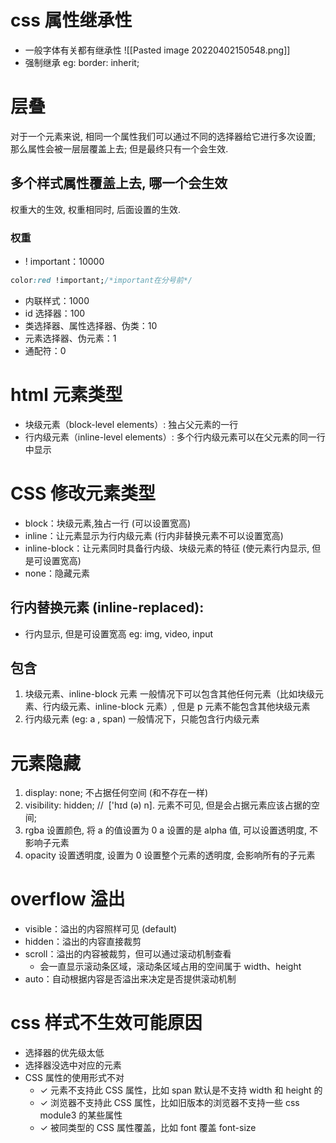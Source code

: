 # css 属性继承性
- 一般字体有关都有继承性
![[Pasted image 20220402150548.png]]
- 强制继承   eg:  border: inherit;

# 层叠
对于一个元素来说, 相同一个属性我们可以通过不同的选择器给它进行多次设置;  那么属性会被一层层覆盖上去;  但是最终只有一个会生效.

## 多个样式属性覆盖上去, 哪一个会生效
权重大的生效, 权重相同时, 后面设置的生效.
### 权重
-  ! important：10000 
```css
color:red !important;/*important在分号前*/
```
-  内联样式：1000 
-  id 选择器：100 
-  类选择器、属性选择器、伪类：10 
-  元素选择器、伪元素：1 
-  通配符：0

# html 元素类型
-  块级元素（block-level elements）: 独占父元素的一行 
-  行内级元素（inline-level elements）: 多个行内级元素可以在父元素的同一行中显示

# CSS 修改元素类型
-  block：块级元素,独占一行   (可以设置宽高)
-  inline：让元素显示为行内级元素 (行内非替换元素不可以设置宽高)
-  inline-block：让元素同时具备行内级、块级元素的特征 (使元素行内显示,  但是可设置宽高)
-  none：隐藏元素

## 行内替换元素 (inline-replaced):
- 行内显示,  但是可设置宽高
eg: img, video, input 

## 包含
1. 块级元素、inline-block 元素
一般情况下可以包含其他任何元素（比如块级元素、行内级元素、inline-block 元素）,   但是 p 元素不能包含其他块级元素
2. 行内级元素 (eg: a , span)
一般情况下，只能包含行内级元素

# 元素隐藏
1. display: none; 不占据任何空间 (和不存在一样)
2. visibility: hidden;    //  ['hɪd (ə) n].    元素不可见, 但是会占据元素应该占据的空间;
3. rgba 设置颜色, 将 a 的值设置为 0
 a 设置的是 alpha 值, 可以设置透明度, 不影响子元素
4. opacity 设置透明度, 设置为 0 
 设置整个元素的透明度, 会影响所有的子元素

# overflow 溢出
-  visible：溢出的内容照样可见 (default)
-  hidden：溢出的内容直接裁剪 
-  scroll：溢出的内容被裁剪，但可以通过滚动机制查看 
	-  会一直显示滚动条区域，滚动条区域占用的空间属于 width、height 
-  auto：自动根据内容是否溢出来决定是否提供滚动机制

# css 样式不生效可能原因
- 选择器的优先级太低 
-  选择器没选中对应的元素 
-  CSS 属性的使用形式不对 
	- ✓ 元素不支持此 CSS 属性，比如 span 默认是不支持 width 和 height 的 
	- ✓ 浏览器不支持此 CSS 属性，比如旧版本的浏览器不支持一些 css module3 的某些属性 
	- ✓ 被同类型的 CSS 属性覆盖，比如 font 覆盖 font-size